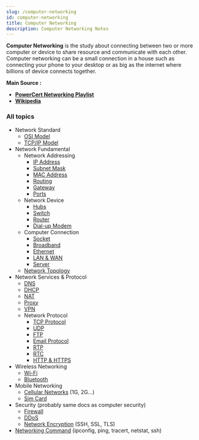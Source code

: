 ```yaml
---
slug: /computer-networking
id: computer-networking
title: Computer Networking
description: Computer Networking Notes
---
```


**Computer Networking** is the study about connecting between two or more computer or device to share resource and communicate with each other. Computer networking can be a small connection in a house such as connecting your phone to your desktop or as big as the internet where billions of device connects together.

**Main Source :**
- **[PowerCert Networking Playlist](https://www.youtube.com/playlist?list=PL7zRJGi6nMRzg0LdsR7F3olyLGoBcIvvg)**
- **[Wikipedia](https://www.wikipedia.org/)**

### All topics

- Network Standard
  - [OSI Model](computer-networking/osi-model)
  - [TCP/IP Model](computer-networking/tcp-ip-model)
- Network Fundamental
  - Network Addressing
    - [IP Address](computer-networking/ip-address)
    - [Subnet Mask](computer-networking/subnet-mask)
    - [MAC Address](computer-networking/mac-address)
    - [Routing](computer-networking/routing)
    - [Gateway](computer-networking/gateway)
    - [Ports](computer-networking/ports)
  - Network Device
    - [Hubs](computer-networking/hubs)
    - [Switch](computer-networking/switch)
    - [Router](computer-networking/router)
    - [Dial-up Modem](computer-networking/dial-up-modem)
  - Computer Connection
    - [Socket](computer-networking/socket)
    - [Broadband](computer-networking/broadband)
    - [Ethernet](computer-networking/ethernet)
    - [LAN & WAN](computer-networking/lan-wan)
    - [Server](computer-networking/server)
  - [Network Topology](computer-networking/network-topology)
- Network Services & Protocol
  - [DNS](computer-networking/dns)
  - [DHCP](computer-networking/dhcp)
  - [NAT](computer-networking/nat)
  - [Proxy](computer-networking/proxy)
  - [VPN](computer-networking/vpn)
  - Network Protocol
    - [TCP Protocol](computer-networking/tcp-protocol)
    - [UDP](computer-networking/udp)
    - [FTP](computer-networking/ftp)
    - [Email Protocol](computer-networking/email-protocol)
    - [RTP](computer-networking/rtp)
    - [RTC](computer-networking/rtc)
    - [HTTP & HTTPS](computer-networking/http-https)
- Wireless Networking
  - [Wi-Fi](computer-networking/wi-fi)
  - [Bluetooth](computer-networking/bluetooth)
- Mobile Networking
  - [Cellular Networks](computer-networking/cellular-networking) (1G, 2G...)
  - [Sim Card](computer-networking/sim-card)
- Security (probably same docs as computer security)
  - [Firewall](computer-networking/firewall)
  - [DDoS](computer-networking/ddos)
  - [Network Encryption](computer-networking/network-encryption) (SSH, SSL, TLS)
- [Networking Command](computer-networking/networking-command) (ipconfig, ping, tracert, netstat, ssh)

